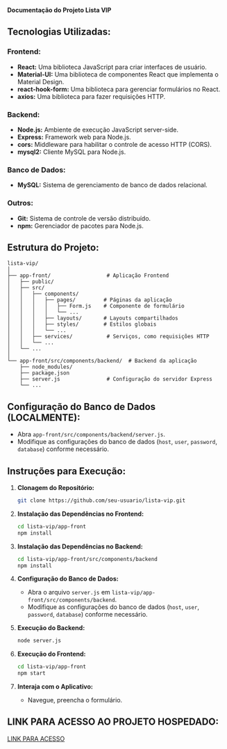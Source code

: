 **Documentação do Projeto Lista VIP**

## Tecnologias Utilizadas:

### Frontend:

- **React:** Uma biblioteca JavaScript para criar interfaces de usuário.
- **Material-UI:** Uma biblioteca de componentes React que implementa o Material Design.
- **react-hook-form:** Uma biblioteca para gerenciar formulários no React.
- **axios:** Uma biblioteca para fazer requisições HTTP.

### Backend:

- **Node.js:** Ambiente de execução JavaScript server-side.
- **Express:** Framework web para Node.js.
- **cors:** Middleware para habilitar o controle de acesso HTTP (CORS).
- **mysql2:** Cliente MySQL para Node.js.

### Banco de Dados:

- **MySQL:** Sistema de gerenciamento de banco de dados relacional.

### Outros:

- **Git:** Sistema de controle de versão distribuído.
- **npm:** Gerenciador de pacotes para Node.js.

## Estrutura do Projeto:

```
lista-vip/
│
├── app-front/                  # Aplicação Frontend
│   ├── public/
│   ├── src/
│   │   ├── components/
│   │   │   ├── pages/         # Páginas da aplicação
│   │   │   │   ├── Form.js    # Componente de formulário
│   │   │   │   └── ...
│   │   │   ├── layouts/       # Layouts compartilhados
│   │   │   ├── styles/        # Estilos globais
│   │   │   └── ...
│   │   ├── services/           # Serviços, como requisições HTTP
│   │   └── ...
│   └── ...
│
└── app-front/src/components/backend/  # Backend da aplicação
    ├── node_modules/
    ├── package.json
    ├── server.js               # Configuração do servidor Express
    └── ...
```

## Configuração do Banco de Dados (LOCALMENTE):

- Abra `app-front/src/components/backend/server.js`.
- Modifique as configurações do banco de dados (`host`, `user`, `password`, `database`) conforme necessário.

## Instruções para Execução:

1. **Clonagem do Repositório:**

   ```bash
   git clone https://github.com/seu-usuario/lista-vip.git
   ```

2. **Instalação das Dependências no Frontend:**

   ```bash
   cd lista-vip/app-front
   npm install
   ```

3. **Instalação das Dependências no Backend:**

   ```bash
   cd lista-vip/app-front/src/components/backend
   npm install
   ```

4. **Configuração do Banco de Dados:**

   - Abra o arquivo `server.js` em `lista-vip/app-front/src/components/backend`.
   - Modifique as configurações do banco de dados (`host`, `user`, `password`, `database`) conforme necessário.

5. **Execução do Backend:**

   ```bash
   node server.js
   ```

6. **Execução do Frontend:**

   ```bash
   cd lista-vip/app-front
   npm start
   ```



7. **Interaja com o Aplicativo:**
   - Navegue, preencha o formulário. 

## LINK PARA ACESSO AO PROJETO HOSPEDADO:

[LINK PARA ACESSO ](https://mateusjsantana.github.io/lista-vip-project/)
